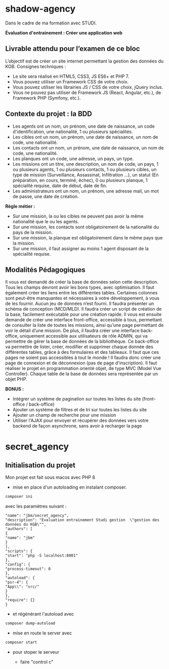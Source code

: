 # shadow-agency

Dans le cadre de ma formation avec STUDI.

**Évaluation d'entrainement : Créer une application web**


## Livrable attendu pour l’examen de ce bloc

L’objectif est de créer un site internet permettant la gestion des données du KGB.
Consignes techniques :

* Le site sera réalisé en HTML5, CSS3, JS ES6+ et PHP 7.
* Vous pouvez utiliser un Framework CSS de votre choix.
* Vous pouvez utiliser les librairies JS / CSS de votre choix, jQuery inclus.
* Vous ne pouvez pas utiliser de Framework JS (React, Angular, etc.), de Framework PHP (Symfony, etc.).

## Contexte du projet : la BDD

* Les agents ont un nom, un prénom, une date de naissance, un code d'identification, une nationalité, 1 ou plusieurs spécialités.
* Les cibles ont un nom, un prénom, une date de naissance, un nom de code, une nationalité.
* Les contacts ont un nom, un prénom, une date de naissance, un nom de code, une nationalité.
* Les planques ont un code, une adresse, un pays, un type.
* Les missions ont un titre, une description, un nom de code, un pays, 1 ou plusieurs agents, 1 ou plusieurs contacts, 1 ou plusieurs cibles, un type de mission (Surveillance, Assassinat, Infiltration …), un statut (En préparation, en cours, terminé, échec), 0 ou plusieurs planque, 1 spécialité requise, date de début, date de fin.
* Les administrateurs ont un nom, un prénom, une adresse mail, un mot de passe, une date de création.

**Règle métier :**
* Sur une mission, la ou les cibles ne peuvent pas avoir la même nationalité que le ou les agents.
* Sur une mission, les contacts sont obligatoirement de la nationalité du pays de la mission.
* Sur une mission, la planque est obligatoirement dans le même pays que la mission.
* Sur une mission, il faut assigner au moins 1 agent disposant de la spécialité requise.

## Modalités Pédagogiques

Il vous est demandé de créer la base de données selon cette description. Tous les champs devront avoir les bons types, avec optimisation. Il faut également créer les liens entre les différentes tables. Certaines colonnes sont peut-être manquantes et nécessaires à votre développement, à vous de les fournir. Aucun jeu de données n’est fourni. Il faudra présenter un schéma de conception (MCD/MLD). Il faudra créer un script de création de la base, facilement exécutable pour une création rapide.
Il vous est ensuite demandé de créer une interface front-office, accessible à tous, permettant de consulter la liste de toutes les missions, ainsi qu’une page permettant de voir le détail d’une mission.
De plus, il faudra créer une interface back-office, uniquement accessible aux utilisateurs de rôle ADMIN, qui va permettre de gérer la base de données de la bibliothèque. Ce back-office va permettre de lister, créer, modifier et supprimer chaque donnée des différentes tables, grâce à des formulaires et des tableaux. Il faut que ces pages ne soient pas accessibles à tout le monde ! Il faudra donc créer une page de connexion et de déconnexion (pas de page d'inscription).
Il faut réaliser le projet en programmation orienté objet, de type MVC (Model Vue Controller). Chaque table de la base de données sera représentée par un objet PHP.

**BONUS :**

* Intégrer un système de pagination sur toutes les listes du site (front-office / back-office)
* Ajouter un système de filtres et de tri sur toutes les listes du site
* Ajouter un champ de recherche pour une mission
* Utiliser l'AJAX pour envoyer et récupérer des données vers votre backend de façon asynchrone, sans avoir à recharger la page

# secret_agency

## Initialisation du projet

Mon projet est fait sous macos avec PHP 8

* mise en place d'un autoloading en instalant composer.

```bash
composer ini
```
avec les paramètres suivant :

```{
"name": "jbm/secret_agency",
"description": "Évaluation entrainement Studi gestion  \"gestion des données du KGB\"",
"authors": [
{
"name": "jbm"
}
],
"scripts": {
"start": "php -S localhost:8001"
},
"config": {
"process-timeout": 0
},
"autoload": {
"psr-4": {
"App\\": "src/"
}
},
"require": {}
}
```

- et régénérant l'autoload avec

```bash
composer dump-autoload
```

- mise en route le server avec

```bash
composer start
```
- pour stoper le serveur

    - faire "control c" 
